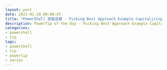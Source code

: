```yaml
---
layout: post
date: 2023-02-20 00:00:47
title: "PowerShell 技能连载 - Picking Best Approach Example Capitalizing Words (Part 4)"
description: PowerTip of the Day - Picking Best Approach Example Capitalizing Words (Part 4)
categories:
- powershell
- tip
tags:
- powershell
- tip
- powertip
- series
---
```

<!--本文国际来源：[Picking Best Approach Example Capitalizing Words (Part 4)](https://blog.idera.com/database-tools/powershell/powertips/picking-best-approach-example-capitalizing-words-part-4/)-->

